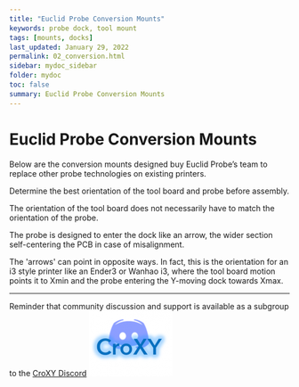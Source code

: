 ```yaml
---
title: "Euclid Probe Conversion Mounts"
keywords: probe dock, tool mount
tags: [mounts, docks]
last_updated: January 29, 2022
permalink: 02_conversion.html
sidebar: mydoc_sidebar
folder: mydoc
toc: false
summary: Euclid Probe Conversion Mounts 
---
```

# Euclid Probe Conversion Mounts 
Below are the conversion mounts designed buy Euclid Probe’s team to replace other probe technologies on existing printers.

Determine the best orientation of the tool board and probe before assembly. 

The orientation of the tool board does not necessarily have to match the orientation of the probe. 

The probe is designed to enter the dock like an arrow, the wider section self-centering the PCB in case of misalignment. 

The 'arrows' can point in opposite ways. In fact, this is the orientation for an i3 style printer like an Ender3 or Wanhao i3, where the tool board motion points it to Xmin and the probe entering the Y-moving dock towards Xmax.   

<hr>
Reminder that community discussion and support is available as a subgroup to the <a href='https://discord.gg/jfnVrUx2uK'>CroXY Discord</a> <a href='https://discord.gg/jfnVrUx2uK'> <img src="images\CroXYDiscord.png" alt="CroXY Discord"></a>